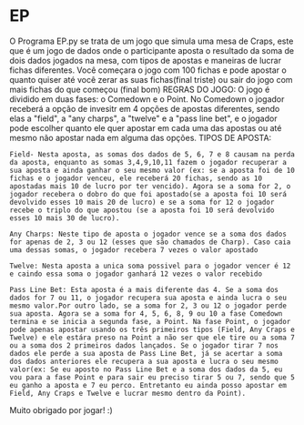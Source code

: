 # EP
O Programa EP.py se trata de um jogo que simula uma mesa de Craps, este que é um jogo de dados onde o participante aposta o resultado da soma de dois dados jogados na mesa, com tipos de apostas e maneiras de lucrar fichas diferentes. Você começara o jogo com 100 fichas e pode apostar o quanto quiser até você zerar as suas fichas(final triste) ou sair do jogo com mais fichas do que começou (final bom)
REGRAS DO JOGO:
    O jogo é dividido em duas fases: o Comedown e o Point. No Comedown o jogador receberá a opção de invesitr em 4 opções de apostas diferentes, sendo elas a "field", a "any charps", a "twelve" e a "pass line bet", e o jogador pode escolher quanto ele quer apostar em cada uma das apostas ou até mesmo não apostar nada em alguma das opções.
TIPOS DE APOSTA:
    
    Field- Nesta aposta, as somas dos dados de 5, 6, 7 e 8 causam na perda da aposta, enquanto as somas 3,4,9,10,11 fazem o jogador recuperar a sua aposta e ainda ganhar o seu mesmo valor (ex: se a aposta foi de 10 fichas e o jogador venceu, ele receberá 20 fichas, sendo as 10 apostadas mais 10 de lucro por ter vencido). Agora se a soma for 2, o jogador recebera o dobro do que foi apostado(se a aposta foi 10 será devolvido esses 10 mais 20 de lucro) e se a soma for 12 o jogador recebe o triplo do que apostou (se a aposta foi 10 será devolvido esses 10 mais 30 de lucro).

    Any Charps: Neste tipo de aposta o jogador vence se a soma dos dados for apenas de 2, 3 ou 12 (esses que são chamados de Charp). Caso caia uma dessas somas, o jogador recebera 7 vezes o valor apostado

    Twelve: Nesta aposta a unica soma possivel para o jogador vencer é 12 e caindo essa soma o jogador ganhará 12 vezes o valor recebido 

    Pass Line Bet: Esta aposta é a mais diferente das 4. Se a soma dos dados for 7 ou 11, o jogador recupera sua aposta e ainda lucra o seu mesmo valor.Por outro lado, se a soma for 2, 3 ou 12 o jogador perde sua aposta. Agora se a soma for 4, 5, 6, 8, 9 ou 10 a fase Comedown termina e se inicia a segunda fase, a Point. Na fase Point, o jogador pode apenas apostar usando os três primeiros tipos (Field, Any Craps e Twelve) e ele estára preso na Point a não ser que ele tire ou a soma 7 ou a soma dos 2 primeiros dados lançados. Se o jogador tirar 7 nos dados ele perde a sua aposta de Pass Line Bet, já se acertar a soma dos dados anteriores ele recupera a sua aposta e lucra o seu mesmo valor(ex: Se eu aposto no Pass Line Bet e a soma dos dados da 5, eu vou para a fase Point e para sair eu preciso tirar 5 ou 7, sendo que 5 eu ganho a aposta e 7 eu perco. Entretanto eu ainda posso apostar em Field, Any Craps e Twelve e lucrar mesmo dentro da Point).

Muito obrigado por jogar! :)
    
      